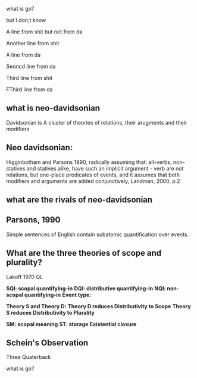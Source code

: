 
what is go?

but I don;t know

A line from shit but not from da

Another line from shit

A line from da

Seoncd line from da

Third line from shit

FThird line from da


## what is neo-davidsonian
Davidsonian is A cluster of theories of relations, their arugments and their modifiers

## Neo davidsonian: 
Higginbotham and Parsons 1990, radically assuming that:
all-verbs, non-statives and statives alike, have such an implicit argument - verb are not relations, but one-place predicates of events, and it assumes that both modifiers and arguments are added conjunctively,
Landman, 2000, p.2 

## what are the rivals of neo-davidsonian

## Parsons, 1990
Simple sentences of English contain subatomic quantification over events.

## What are the three theories of scope and plurality?
Lakoff 1970 QL

**SQI: scopal quantifying-in**
**DQI: distributive quantifying-in**
**NQI: non-scopal quantifying-in**
**Event type:**

**Theory S and Theory D:**
**Theory D reduces Distributivity to Scope**
**Theory S reduces Distributivity to Plurality**

**SM: scopal meaning**
**ST: storage**
**Existential closure**

## Schein's Observation
Three Quaterback

what is go?
